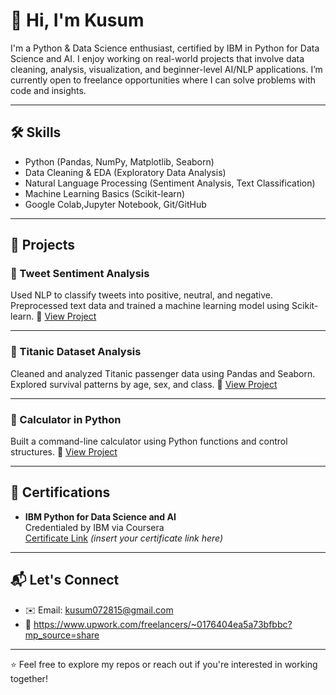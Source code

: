 # 👋 Hi, I'm Kusum

I'm a Python & Data Science enthusiast, certified by IBM in Python for Data Science and AI. I enjoy working on real-world projects that involve data cleaning, analysis, visualization, and beginner-level AI/NLP applications. I’m currently open to freelance opportunities where I can solve problems with code and insights.

---

## 🛠️ Skills
- Python (Pandas, NumPy, Matplotlib, Seaborn)
- Data Cleaning & EDA (Exploratory Data Analysis)
- Natural Language Processing (Sentiment Analysis, Text Classification)
- Machine Learning Basics (Scikit-learn)
- Google Colab,Jupyter Notebook, Git/GitHub

---

## 🚀 Projects

### 🧠 Tweet Sentiment Analysis
Used NLP to classify tweets into positive, neutral, and negative. Preprocessed text data and trained a machine learning model using Scikit-learn.
🔗 [View Project](https://github.com/smiling621/Tweet-Sentiment-Analysis)

---

### 🧹 Titanic Dataset Analysis
Cleaned and analyzed Titanic passenger data using Pandas and Seaborn. Explored survival patterns by age, sex, and class.
🔗 [View Project](https://github.com/smiling621/titanic)

---

### 🧮 Calculator in Python
Built a command-line calculator using Python functions and control structures.
🔗 [View Project](https://github.com/smiling621/Python-Calculator)

---

## 📜 Certifications
- **IBM Python for Data Science and AI**  
  Credentialed by IBM via Coursera  
  [Certificate Link](#) *(insert your certificate link here)*

---

## 📬 Let's Connect
- ✉️ Email: kusum072815@gmail.com
- 💼 https://www.upwork.com/freelancers/~0176404ea5a73bfbbc?mp_source=share

---

⭐ Feel free to explore my repos or reach out if you're interested in working together!

<!--
**smiling621/smiling621** is a ✨ _special_ ✨ repository because its `README.md` (this file) appears on your GitHub profile.

Here are some ideas to get you started:

- 🔭 I’m currently working on ...
- 🌱 I’m currently learning ...
- 👯 I’m looking to collaborate on ...
- 🤔 I’m looking for help with ...
- 💬 Ask me about ...
- 📫 How to reach me: ...
- 😄 Pronouns: ...
- ⚡ Fun fact: ...
-->
